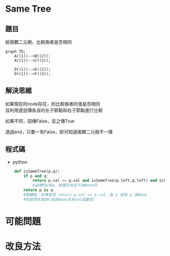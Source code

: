 # Same Tree

## **題目**
給兩顆二元樹，比較兩者是否相同

```mermaid
graph TD;
    A((1))-->B((2));
    A((1))-->C((3));

    D((1))-->E((2));
    D((1))-->F((3));
```

## **解決思維**
如果現在的node存在，則比較兩者的值是否相同  
且利用遞迴傳各自的左子節點和右子節點進行比較

如果不同，回傳False，反之傳True

透過and，只要一有False，即可知道兩顆二元樹不一樣
## **程式碼**
* python
```python
    def isSameTree(p,q):
        if p and q:
            return p.val == q.val and isSameTree(p.left,q.left) and isSameTree(p.right,q.right)
            #這裡的p和q，是確定肯定不為None的
        return p is q 
        #關鍵點：如果是寫 return p.val == q.val，當 p 或是 q 為None  
        #則會發生錯誤(因為None沒有val這屬性)
```
# **可能問題**

# **改良方法**
